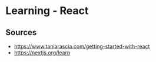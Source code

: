 # Learning - React

## Sources

- https://www.taniarascia.com/getting-started-with-react
- https://nextjs.org/learn
